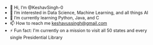 - 👋 Hi, I’m @KeshavSingh-0
- 👀 I’m interested in Data Science, Machine Learning, and all things AI
- 🌱 I’m currently learning Python, Java, and C
- 📫 How to reach me keshavussingh@gmail.com
- ⚡ Fun fact: I'm currently on a mission to visit all 50 states and every single Presidential Library

<!---
KeshavSingh-0/KeshavSingh-0 is a ✨ special ✨ repository because its `README.md` (this file) appears on your GitHub profile.
You can click the Preview link to take a look at your changes.
--->
